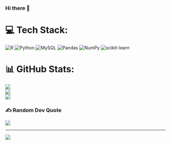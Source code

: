 ### Hi there 👋

# 💻 Tech Stack:
![R](https://img.shields.io/badge/r-%23276DC3.svg?style=flat-square&logo=r&logoColor=white) ![Python](https://img.shields.io/badge/python-3670A0?style=flat-square&logo=python&logoColor=ffdd54) ![MySQL](https://img.shields.io/badge/mysql-%2300f.svg?style=flat-square&logo=mysql&logoColor=white) ![Pandas](https://img.shields.io/badge/pandas-%23150458.svg?style=flat-square&logo=pandas&logoColor=white) ![NumPy](https://img.shields.io/badge/numpy-%23013243.svg?style=flat-square&logo=numpy&logoColor=white) ![scikit-learn](https://img.shields.io/badge/scikit--learn-%23F7931E.svg?style=flat-square&logo=scikit-learn&logoColor=white)
# 📊 GitHub Stats:
![](https://github-readme-stats.vercel.app/api?username=Sukhjitsinghs&theme=dark&hide_border=false&include_all_commits=false&count_private=false)<br/>
![](https://github-readme-streak-stats.herokuapp.com/?user=Sukhjitsinghs&theme=dark&hide_border=false)<br/>
![](https://github-readme-stats.vercel.app/api/top-langs/?username=Sukhjitsinghs&theme=dark&hide_border=false&include_all_commits=false&count_private=false&layout=compact)

### ✍️ Random Dev Quote
![](https://quotes-github-readme.vercel.app/api?type=horizontal&theme=radical)

---
[![](https://visitcount.itsvg.in/api?id=Sukhjitsinghs&icon=9&color=12)](https://visitcount.itsvg.in)

<!-- Proudly created with GPRM ( https://gprm.itsvg.in ) -->
